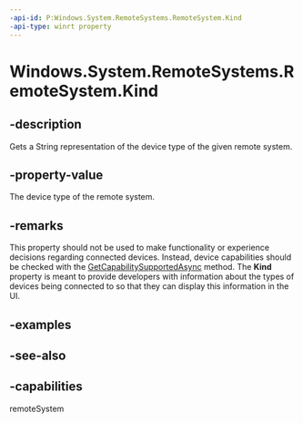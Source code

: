 ```yaml
---
-api-id: P:Windows.System.RemoteSystems.RemoteSystem.Kind
-api-type: winrt property
---
```


<!-- Property syntax
public string Kind { get; }
-->

# Windows.System.RemoteSystems.RemoteSystem.Kind

## -description
Gets a String representation of the device type of the given remote system.

## -property-value
The device type of the remote system.

## -remarks
This property should not be used to make functionality or experience decisions regarding connected devices. Instead, device capabilities should be checked with the [GetCapabilitySupportedAsync](remotesystem_getcapabilitysupportedasync_1130940389.md) method. The **Kind** property is meant to provide developers with information about the types of devices being connected to so that they can display this information in the UI.

## -examples

## -see-also


## -capabilities
remoteSystem
